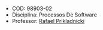 -   COD: 98903-02
-   Disciplina: Processos De Software
-   Professor: [Rafael Prikladnicki](https://www.pucrs.br/pesquisadores/rafael-prikladnicki/)
